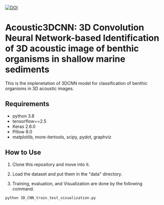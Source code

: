 [![DOI](https://zenodo.org/badge/531914154.svg)](https://zenodo.org/doi/10.5281/zenodo.11054876)

# Acoustic3DCNN: 3D Convolution Neural Network-based Identification of 3D acoustic image of benthic organisms in shallow marine sediments



This is the implenetation of 3DCNN model for classification of benthic organisms in 3D acoustic images.


## Requirements
- python 3.8  
- tensorflow==2.5
- Keras 2.6.0
- Pillow 8.0
- matplotlib, more-itertools, scipy, pydot, graphviz

## How to Use
1. Clone this repository and move into it.

2. Load the dataset and put them in the "data" directory. 

3. Training, evaluation, and Visualization are done by the following command.  

```bash
python 3D_CNN_train_test_visualization.py
```
